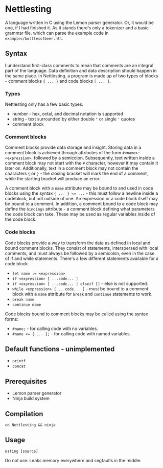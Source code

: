 # Nettlesting

A language written in C using the Lemon parser generator. Or, it would be one, if I had finished it.
As it stands there's only a tokenizer and a basic grammar file, which can parse the example code in `examples/bottlesofbeer.ntl`.

## Syntax

I understand first-class comments to mean that comments are an integral part of the language. Data definition and data description should happen in the same place.
In Nettlesting, a program is made up of two types of blocks - comment blocks  `{ ... }` and code blocks `[ ... ]`.

### Types

Nettlesting only has a few basic types:

- number - hex, octal, and decimal notation is supported
- string - text surrounded by either double `"` or single `'` quotes
- comment block

### Comment blocks

Comment blocks provide data storage and insight.
Storing data in a comment block is achieved through attributes of the form `#<name>: <expression>`, followed by a semicolon.
Subsequently, text written inside a comment block may not start with the `#` character, however it may contain it later on.
Additionally, text in a comment block may not contain the characters `{` or `}` - the closing bracket will mark the end of a comment, while
the starting bracket will produce an error.

A comment block with a `name` attribute may be bound to and used in code blocks using the syntax `{ ... } <= ...` - this must follow a newline inside
a codeblock, but not outside of one. An expression or a code block itself may be bound to a comment.
In addition, a comment bound to a code block may define the `bindings` attribute - a comment block defining what parameters the code block can take.
These may be used as regular variables inside of the code block.


### Code blocks

Code blocks provide a way to transform the data as defined in local and bound comment blocks. They consist of statements, interspersed with local comments, and must always be followed by a semicolon, even in the case of if and while statements.
There's a few different statements available for a code block:

- `let name := <expression>`
- `if <expression> [ ...code... ]`
- `if <expression> [ ...code... ] elseif []` - else is not supported.
- `while <expression> [ ...code... ]` - must be bound to a comment block with a `name` attribute for `break` and `continue` statements to work.
- `break name`
- `continue name`

Code blocks bound to comment blocks may be called using the syntax forms:

- `#name;` - for calling code with no variables.
- `#name <= { ... };` - for calling code with named variables.

## Default functions - unimplemented

- `printf`
- `concat`

## Prerequisites

- Lemon parser generator
- Ninja build system

## Compilation

`cd Nettlesting && ninja`

## Usage

`nsting [source]`

Do not use. Leaks memory everywhere and segfaults in the middle.